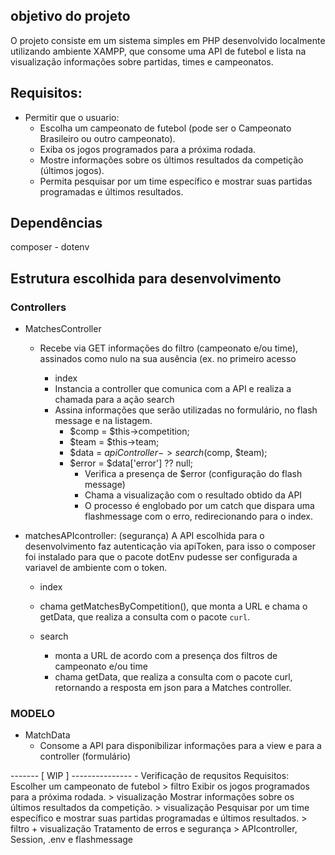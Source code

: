 ## objetivo do projeto
O projeto consiste em um sistema simples em PHP desenvolvido localmente utilizando ambiente XAMPP, que consome uma API de futebol e lista na visualização informações sobre partidas, times e campeonatos.

## Requisitos:
- Permitir que o usuario:
	- Escolha um campeonato de futebol (pode ser o Campeonato Brasileiro ou outro campeonato).
	- Exiba os jogos programados para a próxima rodada.
  	- Mostre informações sobre os últimos resultados da competição (últimos jogos).
	- Permita pesquisar por um time específico e mostrar suas partidas programadas e últimos resultados.

## Dependências
  composer - dotenv

## Estrutura escolhida para desenvolvimento

### Controllers
  - MatchesController 
    - Recebe via GET informações do filtro (campeonato e/ou time), assinados como nulo na sua ausência (ex. no primeiro acesso

		- index
      - Instancia a controller que comunica com a API e realiza a chamada para a ação search
      - Assina informações que serão utilizadas no formulário, no flash message e na listagem.
        - $comp = $this->competition;
        - $team = $this->team;
        - $data = $apiController->search($comp, $team);
        - $error = $data['error'] ?? null;
			- Verifica a presença de $error (configuração do flash message)
			- Chama a visualização com o resultado obtido da API
			- O processo é englobado por um catch que dispara uma flashmessage com o erro, redirecionando para o index.

		
  - matchesAPIcontroller:
	  (segurança) A API escolhida para o desenvolvimento faz autenticação via apiToken, para isso o composer foi instalado para que o pacote dotEnv pudesse ser configurada a variavel de ambiente com o token.

	  - index
      - chama getMatchesByCompetition(), que monta a URL e chama o getData, que realiza a consulta com o pacote `curl`.

  	- search
       - monta a URL de acordo com a presença dos filtros de campeonato e/ou time
       - chama getData, que realiza a consulta com o pacote curl, retornando a resposta em json para a Matches controller.
### MODELO

  - MatchData
    - Consome a API para disponibilizar informações para a view e para a controller (formulário)


------- [ WIP ] ---------------
	- Verificação de requsitos
		Requisitos:
			Escolher um campeonato de futebol
				> filtro
			Exibir os jogos programados para a próxima rodada.
				> visualização
			Mostrar informações sobre os últimos resultados da competição.
				> visualização
			Pesquisar por um time específico e mostrar suas partidas programadas e últimos resultados.
				> filtro + visualização
			Tratamento de erros e segurança
				> APIcontroller, Session, .env e flashmessage
